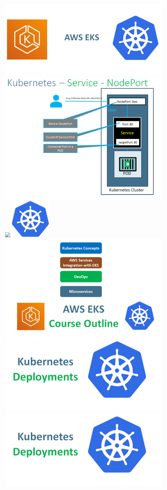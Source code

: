 ![](eks-kubernets.png)
![](NodePort-Service.png)
![](Kubernetes-ReplicaSets.png)
![](kubernets.png)
![](CourseOutline.png)
![](KubernetesDeployments.png)
![Alt text](KubernetesDeployments.png)
